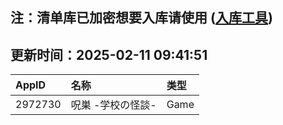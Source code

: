## 注：清单库已加密想要入库请使用 ([入库工具](https://github.com/BlankTMing/ManifestAutoUpdate/releases))

## 更新时间：2025-02-11 09:41:51
| AppID | 名称 | 类型  |
| :-------------------- | :----------------------------- | :----------- |
| 2972730 | 呪巣 -学校の怪談-| Game |
